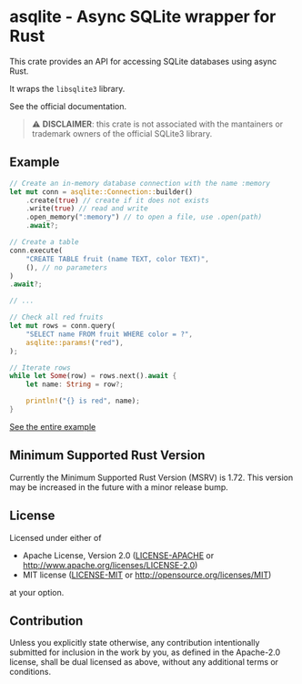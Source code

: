 # asqlite - Async SQLite wrapper for Rust

This crate provides an API for accessing SQLite databases using
async Rust.

It wraps the `libsqlite3` library.

See the official documentation.

> :warning: **DISCLAIMER**: this crate is not associated with the mantainers or
  trademark owners of the official SQLite3 library.

## Example

```rs
// Create an in-memory database connection with the name :memory
let mut conn = asqlite::Connection::builder()
    .create(true) // create if it does not exists
    .write(true) // read and write
    .open_memory(":memory") // to open a file, use .open(path)
    .await?;

// Create a table
conn.execute(
    "CREATE TABLE fruit (name TEXT, color TEXT)",
    (), // no parameters
)
.await?;

// ...

// Check all red fruits
let mut rows = conn.query(
    "SELECT name FROM fruit WHERE color = ?",
    asqlite::params!("red"),
);

// Iterate rows
while let Some(row) = rows.next().await {
    let name: String = row?;

    println!("{} is red", name);
}
```

[See the entire example](examples/apples_and_oranges.rs)

## Minimum Supported Rust Version

Currently the Minimum Supported Rust Version (MSRV) is 1.72. This version may
be increased in the future with a minor release bump.

## License

Licensed under either of

 * Apache License, Version 2.0
   ([LICENSE-APACHE](LICENSE-APACHE) or http://www.apache.org/licenses/LICENSE-2.0)
 * MIT license
   ([LICENSE-MIT](LICENSE-MIT) or http://opensource.org/licenses/MIT)

at your option.

## Contribution

Unless you explicitly state otherwise, any contribution intentionally submitted
for inclusion in the work by you, as defined in the Apache-2.0 license, shall be
dual licensed as above, without any additional terms or conditions.
